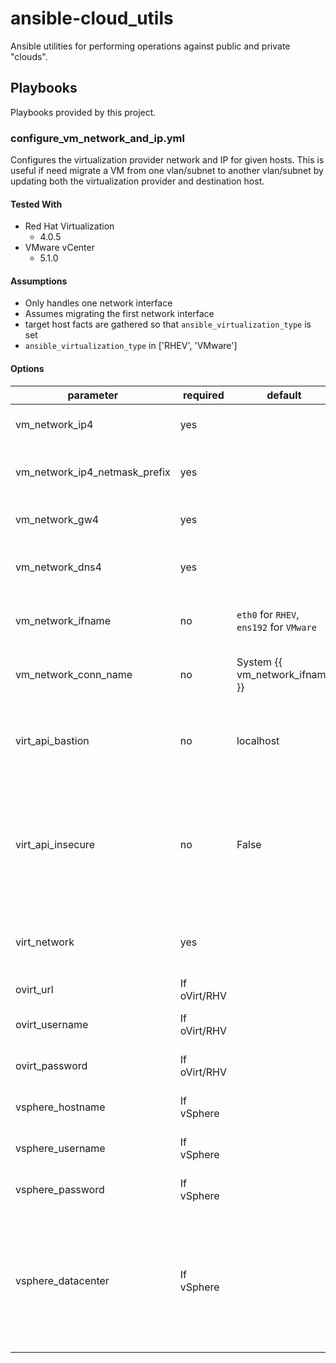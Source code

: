 # ansible-cloud_utils
Ansible utilities for performing operations against public and private "clouds".

## Playbooks
Playbooks provided by this project.

### configure_vm_network_and_ip.yml
Configures the virtualization provider network and IP for given hosts. This is useful if need migrate a VM from one vlan/subnet to another vlan/subnet by updating both the virtualization provider and destination host.

#### Tested With
* Red Hat Virtualization
  * 4.0.5
* VMware vCenter
  * 5.1.0

#### Assumptions
* Only handles one network interface
* Assumes migrating the first network interface
* target host facts are gathered so that `ansible_virtualization_type` is set
* `ansible_virtualization_type` in ['RHEV', 'VMware']

#### Options
| parameter                     | required     | default                        | choices                                       | comments
|-------------------------------|--------------|--------------------------------|-----------------------------------------------|---------------------------------------------
| vm_network_ip4                | yes          |                                |                                               | IP4 address to set for the VM
| vm_network_ip4_netmask_prefix | yes          |                                |                                               | IP4 address netmask prefex to set for the VM
| vm_network_gw4                | yes          |                                |                                               | IP4 gateway to set for the VM
| vm_network_dns4               | yes          |                                |                                               | List of IP4 DNS hosts to set for the VM
| vm_network_ifname             | no           | `eth0` for `RHEV`, `ens192` for `VMware` |                                     | Ethernet interface name to set for the VM
| vm_network_conn_name          | no           | System {{ vm_network_ifname }} |                                               | Ethernet connection name to set for the vm
| virt_api_bastion              | no           | localhost                      |                                               | Bastion host to use to do API calls to the virtulization provider.
| virt_api_insecure             | no           | False                          | True/False                                    | Whether the connection to the virtualization provider API is insecure or not, aka using trusted certificates.
| virt_network                  | yes          |                                | Valid networks on the virtualization provider | Virtualization provider network to set for the VM
| ovirt_url                     | If oVirt/RHV |                                |                                               | oVirt/RHV url for API calls
| ovirt_username                | If oVirt/RHV |                                |                                               | oVirt/RHV username for API calls
| ovirt_password                | If oVirt/RHV |                                |                                               | oVirt/RHV passwrod for API calls
| vsphere_hostname              | If vSphere   |                                |                                               | vSphere hostname for API calls
| vsphere_username              | If vSphere   |                                |                                    | vSphere username for API calls
| vsphere_password              | If vSphere   |                                |                                               | vSphere password for API calls
| vsphere_datacenter            | If vSphere   |                                |                                               | vSphere datacenter for API calls. NOTE: attempted to determine this dynamically but could not find a way.
